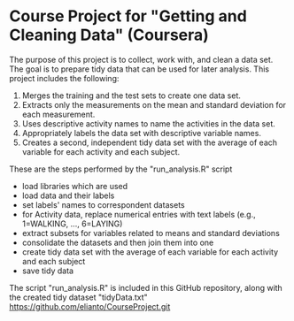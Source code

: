 Course Project for "Getting and Cleaning Data" (Coursera)
==============

The purpose of this project is to collect, work with, and clean a data set.
The goal is to prepare tidy data that can be used for later analysis.
This project includes the following:
  1) Merges the training and the test sets to create one data set.
  2) Extracts only the measurements on the mean and standard deviation for
     each measurement.
  3) Uses descriptive activity names to name the activities in the data set.
  4) Appropriately labels the data set with descriptive variable names.
  5) Creates a second, independent tidy data set with the average of each
     variable for each activity and each subject.

These are the steps performed by the "run_analysis.R" script

- load libraries which are used
- load data and their labels
- set labels' names to correspondent datasets
- for Activity data, replace numerical entries with text labels (e.g., 1=WALKING, ..., 6=LAYING)
- extract subsets for variables related to means and standard deviations
- consolidate the datasets and then join them into one
- create tidy data set with the average of each variable for each activity and each subject
- save tidy data

The script "run_analysis.R" is included in this GitHub repository, along with the created tidy dataset "tidyData.txt"
<https://github.com/elianto/CourseProject.git>
